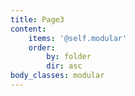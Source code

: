 ```yaml
---
title: Page3
content:
    items: '@self.modular'
    order:
        by: folder
        dir: asc
body_classes: modular
---
```


